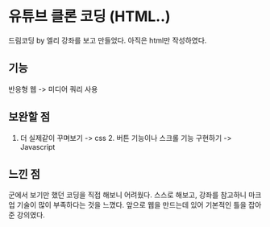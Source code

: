 # 유튜브 클론 코딩 (HTML..)
드림코딩 by 엘리 강좌를 보고 만들었다. 아직은 html만 작성하였다.

## 기능
반응형 웹 -> 미디어 쿼리 사용

## 보완할 점
1. 더 실제같이 꾸며보기 -> css 2. 버튼 기능이나 스크롤 기능 구현하기 -> Javascript

## 느낀 점
군에서 보기만 했던 코딩을 직접 해보니 어려웠다. 스스로 해보고, 강좌를 참고하니 마크업 기술이 많이 부족하다는 것을 느꼈다. 앞으로 웹을 만드는데 있어 기본적인 틀을 잡아준 강의였다.
